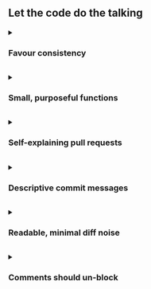 ## Let the code do the talking

<a id="practice-let-the-code-do-the-talking-favour-consistency"></a>

<details>
<summary><h3>Favour consistency</h3></summary>

A consistent approach to naming, architecture, error handling etc. can help remove ambiguity when developing applications. When things are consistent, it’s much harder to be caught off guard with a certain way things have been implemented. This doesn’t only help with maintaining the application; it can help to provide a clear structure to implement new features as well.
It’s not unheard for a client to enforce a particular way of working that isn’t deemed optimal. This can be for many reasons, such as the client having their own more specific engineering principles they must enforce. Though we should be communicating these defficiencies, in these scenarios we should avoid implementing what we deem to be best practice if it were to introduce a different way of doing things.
Variable, function, class, and module names should clearly convey their purpose and how they are used. Adhering to a consistent naming strategy across a project or even a language community significantly aids readability.
Examples
Poor vs. Good Naming (Variables)
```js
let d; // What is 'd'? Days? Data?
// After
let elapsedTimeInDays;
let userData;
```
Function Naming
```js
function handle(data) { /* ... */ } // Vague
// After
function processPayment(paymentDetails) { /* ... */ }
```
```js
class Employee {
function deleteEmployee() { /* ... */ } // Unecessarily verbose
}
// After
class Employee {
function delete() { /* ... */ }
}
```
Consistent API Endpoint Naming (similar to service-based backend layout)
/users/{id}
/orders/{id}
/products/{id}
Note: Use a kebab-cased naming convention to help with readability due to URLs being case insensitive.

</details>

<a id="practice-let-the-code-do-the-talking-small-purposeful-functions"></a>

<details>
<summary><h3>Small, purposeful functions</h3></summary>

Functions and methods should be concise and focused on a single responsibility. Smaller functions are easier to understand, test, debug, and reuse.
Examples
Refactoring a large function (similar to splitting large methods)
```js
function handleSubmission(formData) {
// validation logic...
// data transformation logic...
// API call logic...
// notification logic...
}
// After
function handleSubmission(formData) {
const validatedData = validateForm(formData);
const payload = prepareApiPayload(validatedData);
const result = submitToApi(payload);
notifyUser(result);
}
```

</details>

<a id="practice-let-the-code-do-the-talking-self-explaining-pull-requests"></a>

<details>
<summary><h3>Self-explaining pull requests</h3></summary>

Pull Request (PR) descriptions should provide context, explain the "why" behind the changes, detail the "how" if complex, and guide reviewers on what to look for or how to test.
Examples
PR Description Template
```js
**Problem:**
A brief explanation of the issue being addressed.
**Solution:**
A clear description of the changes made.
- Key decision 1 and why.
- Key decision 2 and why.
**How to Test:**
- Step 1: ...
- Step 2: ...
- Expected outcome: ...
**Screenshots/GIFs (if applicable):**
```

</details>

<a id="practice-let-the-code-do-the-talking-descriptive-commit-messages"></a>

<details>
<summary><h3>Descriptive commit messages</h3></summary>

Commit messages form a historical log of the project's evolution. They should be concise yet informative, clearly stating what changed and why. Adopting a convention (e.g., Conventional Commits) can make history more navigable and automate changelog generation.
Examples
Poor vs. Good Commit Messages (similar to renaming for clarity)
```js
git commit -m "Fixed stuff"
git commit -m "WIP"
// After (Conventional Commit Style)
git commit -m "fix: Correct user login redirect issue on SSO failure"
git commit -m "feat: Add dark mode toggle to user preferences"
git commit -m "docs: Update README with setup instructions for new service"
```

</details>

<a id="practice-let-the-code-do-the-talking-readable-minimal-diff-noise"></a>

<details>
<summary><h3>Readable, minimal diff noise</h3></summary>

Code changes submitted for review should be focused. Avoid mixing unrelated changes (e.g., refactoring, feature work, and style fixes) in a single commit or PR, as this makes reviews harder and introduces noise.
Examples
Separate concerns in commits
```js
git commit -m "refactor: Extract OrderValidationService from OrderService"
// Commit 2: Feature
git commit -m "feature: Implement discount code functionality in checkout"
// Commit 3: Chore (e.g. after running a linter on changed files)
git commit -m "chore: Apply linting rules to order module"
```

</details>

<a id="practice-let-the-code-do-the-talking-comments-should-un-block"></a>

<details>
<summary><h3>Comments should un-block</h3></summary>

Comments should add extra context that can’t be obtained from the code itself. Anything else is unnecessary noise around otherwise clear and concise code.
When added, they should explain the “why” behind the code, rather than the “what”, as the “what” should be implicit from reading the code itself. Ask yourself “how is this comment going to help the reader work in this area?”.
Comments tend to be especially prevalent in AI-generated code, so be militant as always when checking the output, or tailor prompts to protect against this.
TODOs should only be left in code with details on when this will be resolved, ideally containing a reference to a ticket.
Examples

</details>
